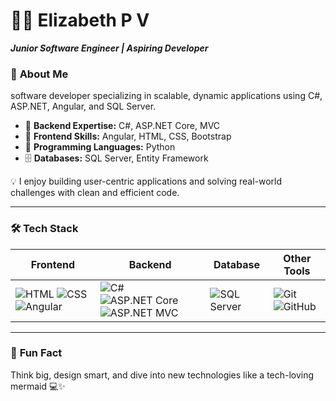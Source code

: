 # 👩‍💻 **Elizabeth P V**  
**_Junior Software Engineer | Aspiring Developer_**  


### 🌟 **About Me**  
software developer specializing in scalable, dynamic applications using C#, ASP.NET, Angular, and SQL Server.

- 🔧 **Backend Expertise:** C#, ASP.NET Core, MVC  
- 🎨 **Frontend Skills:** Angular, HTML, CSS, Bootstrap  
- 🐍 **Programming Languages:** Python  
- 🗄️ **Databases:** SQL Server, Entity Framework  

💡 I enjoy building user-centric applications and solving real-world challenges with clean and efficient code.

---

### 🛠️ **Tech Stack**

| **Frontend**     | **Backend**         | **Database**      | **Other Tools**    |
|-------------------|---------------------|-------------------|--------------------|
| ![HTML](https://img.shields.io/badge/HTML-%23E34F26.svg?style=flat-square&logo=html5&logoColor=white) ![CSS](https://img.shields.io/badge/CSS-%231572B6.svg?style=flat-square&logo=css3&logoColor=white) ![Angular](https://img.shields.io/badge/Angular-%23DD0031.svg?style=flat-square&logo=angular&logoColor=white) | ![C#](https://img.shields.io/badge/CSharp-%23239120.svg?style=flat-square&logo=csharp&logoColor=white) ![ASP.NET Core](https://img.shields.io/badge/ASP.NET_Core-%230081CB.svg?style=flat-square&logo=dotnet&logoColor=white) ![ASP.NET MVC](https://img.shields.io/badge/ASP.NET_MVC-%23239120.svg?style=flat-square&logo=dotnet&logoColor=white)| ![SQL Server](https://img.shields.io/badge/SQL_Server-%23CC2927.svg?style=flat-square&logo=microsoftsqlserver&logoColor=white) | ![Git](https://img.shields.io/badge/Git-%23F05033.svg?style=flat-square&logo=git&logoColor=white) ![GitHub](https://img.shields.io/badge/GitHub-%2312100E.svg?style=flat-square&logo=github&logoColor=white) |

---

### 🎨 **Fun Fact**  
Think big, design smart, and dive into new technologies like a tech-loving mermaid 💻✨


